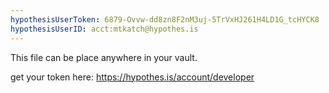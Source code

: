 ```yaml
---
hypothesisUserToken: 6879-Ovvw-dd8zn8F2nM3uj-5TrVxHJ261H4LD1G_tcHYCK8 
hypothesisUserID: acct:mtkatch@hypothes.is 
---
```


This file can be place anywhere in your vault.

get your token here: https://hypothes.is/account/developer
